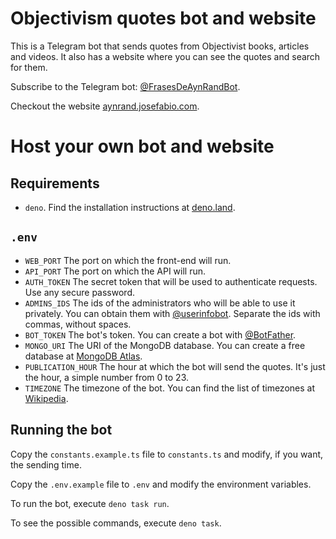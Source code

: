# Objectivism quotes bot and website

This is a Telegram bot that sends quotes from Objectivist books, articles and videos. It also has a website where
you can see the quotes and search for them.

Subscribe to the Telegram bot: [@FrasesDeAynRandBot](https://t.me/FrasesDeAynRandBot).

Checkout the website [aynrand.josefabio.com](https://aynrand.josefabio.com).

# Host your own bot and website

## Requirements

- `deno`. Find the installation instructions at [deno.land](https://deno.land/).

## `.env`

- `WEB_PORT` The port on which the front-end will run.
- `API_PORT` The port on which the API will run.
- `AUTH_TOKEN` The secret token that will be used to authenticate requests. Use any secure password.
- `ADMINS_IDS` The ids of the administrators who will be able to use it privately. You can obtain them with
  [@userinfobot](https://t.me/userinfobot). Separate the ids with commas, without spaces.
- `BOT_TOKEN` The bot's token. You can create a bot with [@BotFather](https://t.me/BotFather).
- `MONGO_URI` The URI of the MongoDB database. You can create a free database at
  [MongoDB Atlas](https://www.mongodb.com/cloud/atlas).
- `PUBLICATION_HOUR` The hour at which the bot will send the quotes. It's just the hour, a simple number from 0
  to 23.
- `TIMEZONE` The timezone of the bot. You can find the list of timezones at
  [Wikipedia](https://en.wikipedia.org/wiki/List_of_tz_database_time_zones#List).

## Running the bot

Copy the `constants.example.ts` file to `constants.ts` and modify, if you want, the sending time.

Copy the `.env.example` file to `.env` and modify the environment variables.

To run the bot, execute `deno task run`.

To see the possible commands, execute `deno task`.
